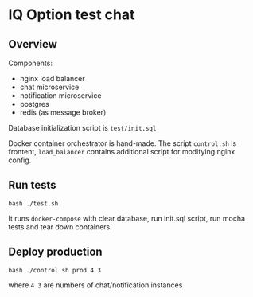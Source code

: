 # IQ Option test chat

## Overview

Components:

-   nginx load balancer
-   chat microservice
-   notification microservice
-   postgres
-   redis (as message broker)

Database initialization script is `test/init.sql`

Docker container orchestrator is hand-made. The script `control.sh` is frontent, `load_balancer` contains additional script for modifying nginx config.

## Run tests

```
bash ./test.sh
```

It runs `docker-compose` with clear database, run init.sql script, run mocha tests and tear down containers.

## Deploy production

```
bash ./control.sh prod 4 3
```

where `4 3` are numbers of chat/notification instances
